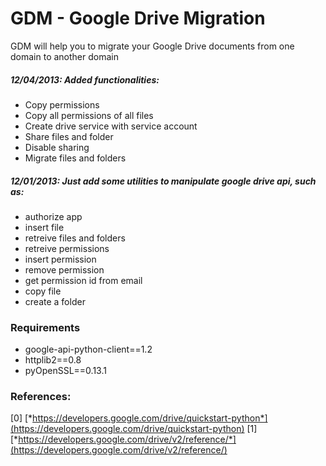 GDM - Google Drive Migration
============================

GDM will help you to migrate your Google Drive documents from one domain to another domain


##### 12/04/2013: Added functionalities:

+ Copy permissions
+ Copy all permissions of all files
+ Create drive service with service account
+ Share files and folder
+ Disable sharing
+ Migrate files and folders


##### 12/01/2013: Just add some utilities to manipulate google drive api, such as:

+ authorize app
+ insert file
+ retreive files and folders
+ retreive permissions
+ insert permission
+ remove permission
+ get permission id from email
+ copy file
+ create a folder


### Requirements

+ google-api-python-client==1.2
+ httplib2==0.8
+ pyOpenSSL==0.13.1

### References:

[0] [*https://developers.google.com/drive/quickstart-python*](https://developers.google.com/drive/quickstart-python)
[1] [*https://developers.google.com/drive/v2/reference/*](https://developers.google.com/drive/v2/reference/)

